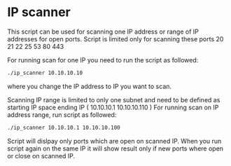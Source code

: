 # IP scanner

This script can be used for scanning one IP address or range of IP addresses for open ports.
Script is limited only for scanning these ports 20 21 22 25 53 80 443

For running scan for one IP you need to run the script as followed:
```bash
./ip_scanner 10.10.10.10
```
where you change the IP address to IP you want to scan.

Scanning IP range is limited to only one subnet and need to be defined as starting IP space ending IP ( 10.10.10.1 10.10.10.110 )
For running scan on IP address range, run script as followed:
```bash
./ip_scanner 10.10.10.1 10.10.10.100
```

Script will dislpay only ports which are open on scanned IP.
When you run script again on the same IP it will show result only if new ports where open or close on scanned IP.
